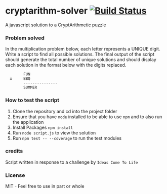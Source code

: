 # cryptarithm-solver  [![Build Status](https://travis-ci.org/calebrotich/cryptarithm-solver.svg?branch=master)](https://travis-ci.org/calebrotich/cryptarithm-solver)


A javascript solution to a CryptArithmetic puzzle

### Problem solved
In the multiplication problem below, each letter represents a UNIQUE digit. Write a script to find all possible solutions. The final output of the script should generate the total number of unique solutions and should display each solution in the format below with the digits replaced.


            FUN
      x     BBQ
            ---------------
            SUMMER 
    
### How to test the script
1. Clone the repository and cd into the project folder
2. Ensure that you have `node` installed to be able to use `npm` and to also run the application
3. Install Packages `npm install`
4. Run `node script.js` to view the solution
5. Run `npm test -- --coverage` to run the test modules

### credits
Script written in response to a challenge by `Ideas Come To Life`

### License
MIT - Feel free to use in part or whole
